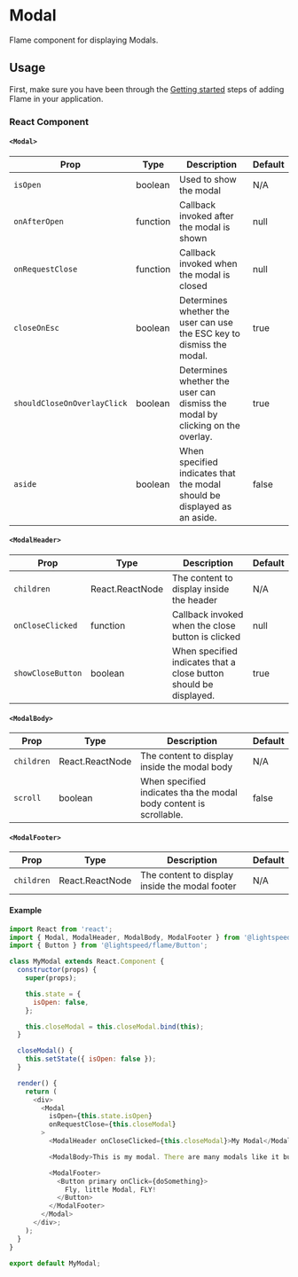 # Modal

Flame component for displaying Modals.

## Usage

First, make sure you have been through the [Getting started](https://github.com/lightspeed/flame#getting-started) steps of adding Flame in your application.

### React Component

#### `<Modal>`

| Prop                        | Type     | Description                                                                   | Default |
| --------------------------- | -------- | ----------------------------------------------------------------------------- | ------- |
| `isOpen`                    | boolean  | Used to show the modal                                                        | N/A     |
| `onAfterOpen`               | function | Callback invoked after the modal is shown                                     | null    |
| `onRequestClose`            | function | Callback invoked when the modal is closed                                     | null    |
| `closeOnEsc`                | boolean  | Determines whether the user can use the ESC key to dismiss the modal.         | true    |
| `shouldCloseOnOverlayClick` | boolean  | Determines whether the user can dismiss the modal by clicking on the overlay. | true    |
| `aside`                     | boolean  | When specified indicates that the modal should be displayed as an aside.      | false   |

#### `<ModalHeader>`

| Prop              | Type            | Description                                                       | Default |
| ----------------- | --------------- | ----------------------------------------------------------------- | ------- |
| `children`        | React.ReactNode | The content to display inside the header                          | N/A     |
| `onCloseClicked`  | function        | Callback invoked when the close button is clicked                 | null    |
| `showCloseButton` | boolean         | When specified indicates that a close button should be displayed. | true    |

#### `<ModalBody>`

| Prop       | Type            | Description                                                        | Default |
| ---------- | --------------- | ------------------------------------------------------------------ | ------- |
| `children` | React.ReactNode | The content to display inside the modal body                       | N/A     |
| `scroll`   | boolean         | When specified indicates tha the modal body content is scrollable. | false   |

#### `<ModalFooter>`

| Prop       | Type            | Description                                    | Default |
| ---------- | --------------- | ---------------------------------------------- | ------- |
| `children` | React.ReactNode | The content to display inside the modal footer | N/A     |

#### Example

```js
import React from 'react';
import { Modal, ModalHeader, ModalBody, ModalFooter } from '@lightspeed/flame/Modal';
import { Button } from '@lightspeed/flame/Button';

class MyModal extends React.Component {
  constructor(props) {
    super(props);

    this.state = {
      isOpen: false,
    };

    this.closeModal = this.closeModal.bind(this);
  }

  closeModal() {
    this.setState({ isOpen: false });
  }

  render() {
    return (
      <div>
        <Modal
          isOpen={this.state.isOpen}
          onRequestClose={this.closeModal}
        >
          <ModalHeader onCloseClicked={this.closeModal}>My Modal</ModalHeader>

          <ModalBody>This is my modal. There are many modals like it but this one is mine.</ModalBody>

          <ModalFooter>
            <Button primary onClick={doSomething}>
              Fly, little Modal, FLY!
            </Button>
          </ModalFooter>
        </Modal>
      </div>;
    );
  }
}

export default MyModal;
```
